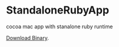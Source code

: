 StandaloneRubyApp
=================

cocoa mac app with stanalone ruby runtime 

[Download Binary](https://github.com/eralpkaraduman/StandaloneRubyApp/raw/master/bin/StandaloneRubyTest.zip).
